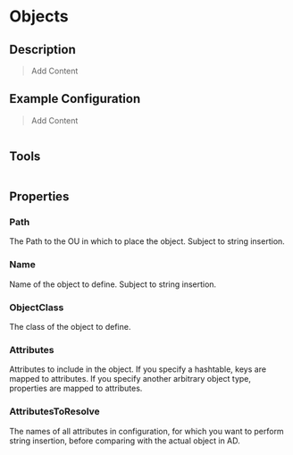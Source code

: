 # Objects

## Description

> Add Content

## Example Configuration

> Add Content

```json

```

## Tools

```powershell

```

## Properties

### Path

The Path to the OU in which to place the object.
Subject to string insertion.

### Name

Name of the object to define.
Subject to string insertion.

### ObjectClass

The class of the object to define.

### Attributes

Attributes to include in the object.
If you specify a hashtable, keys are mapped to attributes.
If you specify another arbitrary object type, properties are mapped to attributes.

### AttributesToResolve

The names of all attributes in configuration, for which you want to perform string insertion, before comparing with the actual object in AD.
